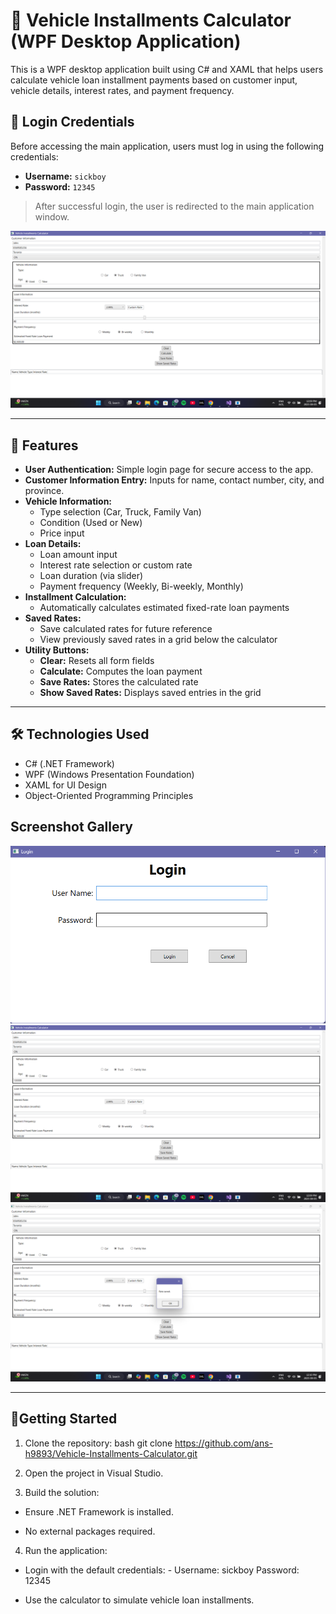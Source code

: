 # 🚗 Vehicle Installments Calculator (WPF Desktop Application)

This is a WPF desktop application built using C# and XAML that helps users calculate vehicle loan installment payments based on customer input, vehicle details, interest rates, and payment frequency.

## 🔐 Login Credentials

Before accessing the main application, users must log in using the following credentials:

- **Username:** `sickboy`
- **Password:** `12345`

> After successful login, the user is redirected to the main application window.

![Main Application Screenshot](/screenshots/main-app.png)

---

## 🧾 Features

- **User Authentication:** Simple login page for secure access to the app.
- **Customer Information Entry:** Inputs for name, contact number, city, and province.
- **Vehicle Information:**
  - Type selection (Car, Truck, Family Van)
  - Condition (Used or New)
  - Price input
- **Loan Details:**
  - Loan amount input
  - Interest rate selection or custom rate
  - Loan duration (via slider)
  - Payment frequency (Weekly, Bi-weekly, Monthly)
- **Installment Calculation:**
  - Automatically calculates estimated fixed-rate loan payments
- **Saved Rates:**
  - Save calculated rates for future reference
  - View previously saved rates in a grid below the calculator
- **Utility Buttons:**
  - **Clear:** Resets all form fields
  - **Calculate:** Computes the loan payment
  - **Save Rates:** Stores the calculated rate
  - **Show Saved Rates:** Displays saved entries in the grid

---

## 🛠️ Technologies Used

- C# (.NET Framework)
- WPF (Windows Presentation Foundation)
- XAML for UI Design
- Object-Oriented Programming Principles

## Screenshot Gallery

<p float="left">
  <img src="screenshots/login-page.png" />
  <img src="screenshots/main-app.png" />
  <img src="screenshots/rates-saved.png" />
</p>

---
## 🚀Getting Started 

1. Clone the repository:
   bash
   git clone https://github.com/ans-h9893/Vehicle-Installments-Calculator.git
2. Open the project in Visual Studio.

3. Build the solution:

  - Ensure .NET Framework is installed.

  - No external packages required.

4. Run the application:

  - Login with the default credentials: -
    Username: sickboy
    Password: 12345

  - Use the calculator to simulate vehicle loan installments.

